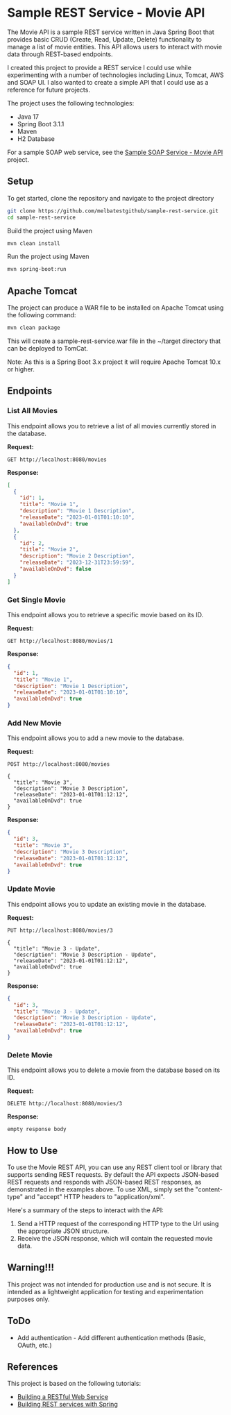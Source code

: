# Sample REST Service - Movie API

The Movie API is a sample REST service written in Java Spring Boot that provides basic CRUD (Create, Read, Update, Delete) functionality to manage a list of movie entities. This API allows users to interact with movie data through REST-based endpoints.

I created this project to provide a REST service I could use while experimenting with a number of technologies including Linux, Tomcat, AWS and SOAP UI. I also wanted to create a simple API that I could use as a reference for future projects.

The project uses the following technologies:
- Java 17
- Spring Boot 3.1.1
- Maven
- H2 Database

For a sample SOAP web service, see the [Sample SOAP Service - Movie API](https://www.github.com/melbatestgithub/movie-api) project.

## Setup

To get started, clone the repository and navigate to the project directory

```bash
git clone https://github.com/melbatestgithub/sample-rest-service.git
cd sample-rest-service
```

Build the project using Maven

```bash
mvn clean install
```

Run the project using Maven

```bash 
mvn spring-boot:run
```

## Apache Tomcat
The project can produce a WAR file to be installed on Apache Tomcat using the following command:

```bash 
mvn clean package
```

This will create a sample-rest-service.war file in the ~/target directory that can be deployed to TomCat.

Note: As this is a Spring Boot 3.x project it will require Apache Tomcat 10.x or higher.

## Endpoints

### List All Movies

This endpoint allows you to retrieve a list of all movies currently stored in the database.

**Request:**
```
GET http://localhost:8080/movies
```

**Response:**
```json
[
  {
    "id": 1,
    "title": "Movie 1",
    "description": "Movie 1 Description",
    "releaseDate": "2023-01-01T01:10:10",
    "availableOnDvd": true
  },
  {
    "id": 2,
    "title": "Movie 2",
    "description": "Movie 2 Description",
    "releaseDate": "2023-12-31T23:59:59",
    "availableOnDvd": false
  }
]
```

### Get Single Movie

This endpoint allows you to retrieve a specific movie based on its ID.

**Request:**
```
GET http://localhost:8080/movies/1
```

**Response:**
```json
{
  "id": 1,
  "title": "Movie 1",
  "description": "Movie 1 Description",
  "releaseDate": "2023-01-01T01:10:10",
  "availableOnDvd": true
}
```

### Add New Movie

This endpoint allows you to add a new movie to the database.

**Request:**
```
POST http://localhost:8080/movies

{
  "title": "Movie 3",
  "description": "Movie 3 Description",
  "releaseDate": "2023-01-01T01:12:12",
  "availableOnDvd": true
}
```

**Response:**
```json
{
  "id": 3,
  "title": "Movie 3",
  "description": "Movie 3 Description",
  "releaseDate": "2023-01-01T01:12:12",
  "availableOnDvd": true
}
```

### Update Movie

This endpoint allows you to update an existing movie in the database.

**Request:**
```
PUT http://localhost:8080/movies/3

{
  "title": "Movie 3 - Update",
  "description": "Movie 3 Description - Update",
  "releaseDate": "2023-01-01T01:12:12",
  "availableOnDvd": true
}
```

**Response:**
```json
{
  "id": 3,
  "title": "Movie 3 - Update",
  "description": "Movie 3 Description - Update",
  "releaseDate": "2023-01-01T01:12:12",
  "availableOnDvd": true
}
```

### Delete Movie

This endpoint allows you to delete a movie from the database based on its ID.

**Request:**
```
DELETE http://localhost:8080/movies/3
```

**Response:**
```
empty response body
```

## How to Use

To use the Movie REST API, you can use any REST client tool or library that supports sending REST requests. By default the API expects JSON-based REST requests and responds with JSON-based REST responses, as demonstrated in the examples above.  To use XML, simply set the "content-type" and "accept" HTTP headers to "application/xml".

Here's a summary of the steps to interact with the API:

1. Send a HTTP request of the corresponding HTTP type to the Url using the appropriate JSON structure.
2. Receive the JSON response, which will contain the requested movie data.

## Warning!!!

This project was not intended for production use and is not secure. It is intended as a lightweight application for testing and experimentation purposes only.

## ToDo

- Add authentication - Add different authentication methods (Basic, OAuth, etc.)

## References

This project is based on the following tutorials: 
- [Building a RESTful Web Service](https://spring.io/guides/gs/rest-service/)
- [Building REST services with Spring](https://spring.io/guides/tutorials/rest/)
